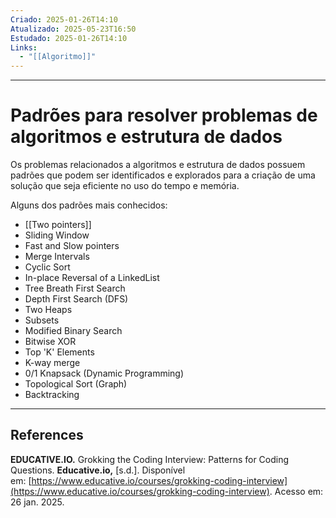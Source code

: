 ```yaml
---
Criado: 2025-01-26T14:10
Atualizado: 2025-05-23T16:50
Estudado: 2025-01-26T14:10
Links:
  - "[[Algoritmo]]"
---
```

---
# Padrões para resolver problemas de algoritmos e estrutura de dados

Os problemas relacionados a algoritmos e estrutura de dados possuem padrões que podem ser identificados e explorados para a criação de uma solução que seja eficiente no uso do tempo e memória.

Alguns dos padrões mais conhecidos:

- [[Two pointers]]
- Sliding Window
- Fast and Slow pointers
- Merge Intervals
- Cyclic Sort
- In-place Reversal of a LinkedList
- Tree Breath First Search
- Depth First Search (DFS)
- Two Heaps
- Subsets
- Modified  Binary Search
- Bitwise XOR
- Top 'K' Elements
- K-way merge
- 0/1 Knapsack  (Dynamic Programming)
- Topological Sort  (Graph)
- Backtracking


---
## References

**EDUCATIVE.IO.** Grokking the Coding Interview: Patterns for Coding Questions. **Educative.io,** [s.d.]. Disponível em: [https://www.educative.io/courses/grokking-coding-interview](https://www.educative.io/courses/grokking-coding-interview). Acesso em: 26  jan. 2025.